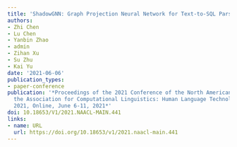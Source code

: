 ```yaml
---
title: 'ShadowGNN: Graph Projection Neural Network for Text-to-SQL Parser'
authors:
- Zhi Chen
- Lu Chen
- Yanbin Zhao
- admin
- Zihan Xu
- Su Zhu
- Kai Yu
date: '2021-06-06'
publication_types:
- paper-conference
publication: '*Proceedings of the 2021 Conference of the North American Chapter of
  the Association for Computational Linguistics: Human Language Technologies, NAACL-HLT
  2021, Online, June 6-11, 2021*'
doi: 10.18653/V1/2021.NAACL-MAIN.441
links:
- name: URL
  url: https://doi.org/10.18653/v1/2021.naacl-main.441
---
```

